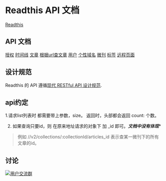 # Readthis API 文档

[Readthis](http://100000p.com)

## API 文档

[授权](https://github.com/zhangshanhai/readthis-api/blob/master/doc/authorization.md)
[时间线](https://github.com/zhangshanhai/readthis-api/blob/master/doc/timelines.md)
[文章](https://github.com/zhangshanhai/readthis-api/blob/master/doc/articles.md)
[根据url查文章](https://github.com/zhangshanhai/readthis-api/blob/master/doc/bases.md)
[用户](https://github.com/zhangshanhai/readthis-api/blob/master/doc/users.md)
[个性域名](https://github.com/zhangshanhai/readthis-api/blob/master/doc/url-tokens.md)
[微刊](https://github.com/zhangshanhai/readthis-api/blob/master/doc/collections.md)
[标签](https://github.com/zhangshanhai/readthis-api/blob/master/doc/tags.md)
[远程页面](https://github.com/zhangshanhai/readthis-api/blob/master/doc/remote-pages.md)

## 设计规范

Readthis 的 API 遵循[现代 RESTful API 设计规范](https://github.com/BlackGlory/modern-restful-api-design-specification).


## api约定

1.请求list列表时 都需要带上参数，size。
返回时，头部都会返回 count: 个数。

2. 如果查询只要id，则 在原来地址请求的对象下 加 _id 即可。***文档中没有体现****

> 例如 //v2/collections/:collectionId/articles_id  表示查某一微刊下的所有文章的id。


## 讨论

[![](http://pub.idqqimg.com/wpa/images/group.png "用户交流群")](http://shang.qq.com/wpa/qunwpa?idkey=bc60b852e963704404153f225800257ab64dc5727cab6e777166f7d76046ba7a)
